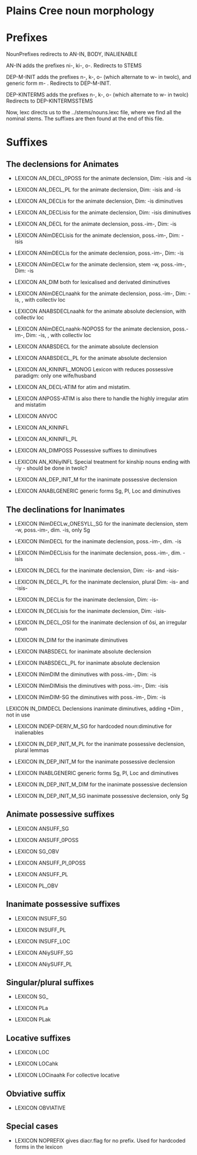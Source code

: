 

# Plains Cree noun morphology                           




# Prefixes






NounPrefixes redirects to AN-IN, BODY, INALIENABLE




AN-IN adds the prefixes ni-, ki-, o-. Redirects to STEMS






DEP-M-INIT  adds the prefixes n-, k-, o- (which alternate to w- in twolc), and generic form m- . Redirects to DEP-M-INIT.






DEP-KINTERMS  adds the prefixes n-, k-, o- (which alternate to w- in twolc) Redirects to DEP-KINTERMSSTEMS






Now, lexc directs us to the ../stems/nouns.lexc file,
where we find all the nominal stems. The suffixes are then
found at the end of this file.








# Suffixes




## The declensions for Animates 






 * LEXICON AN_DECL_0POSS  for the animate declension, Dim: -isis and -is 


 * LEXICON AN_DECL_PL  for the animate declension, Dim: -isis and -is 


 * LEXICON AN_DECLis  for the animate declension, Dim: -is diminutives




 * LEXICON AN_DECLisis  for the animate declension, Dim: -isis diminutives


 * LEXICON AN_DECL  for the animate declension, poss.-im-, Dim: -is
 * LEXICON ANimDECLisis  for the animate declension, poss.-im-, Dim: -isis


 * LEXICON ANimDECLis  for the animate declension, poss.-im-, Dim: -is




 * LEXICON ANimDECLw  for the animate declension, stem -w, poss.-im-, Dim: -is




 * LEXICON AN_DIM  both for lexicalised and derivated diminutives




 * LEXICON ANimDECLnaahk  for the animate declension, poss.-im-, Dim: -is, , with collectiv loc


 * LEXICON ANABSDECLnaahk  for the animate absolute declension, with collectiv loc




 * LEXICON ANimDECLnaahk-NOPOSS  for the animate declension, poss.-im-, Dim: -is, , with collectiv loc




 * LEXICON ANABSDECL  for the animate absolute declension


 * LEXICON ANABSDECL_PL  for the animate absolute declension










 * LEXICON AN_KININFL_MONOG  Lexicon with reduces possessive paradigm: only one wife/husband


 * LEXICON AN_DECL-ATIM	 for atim and mistatim.


 * LEXICON ANPOSS-ATIM  is also there to handle the highly irregular atim and mistatim


 * LEXICON ANVOC  


 * LEXICON AN_KININFL  


 * LEXICON AN_KININFL_PL  


 * LEXICON AN_DIMPOSS  Possessive suffixes to diminutives


 * LEXICON AN_KINiyINFL   Special treatment for kinship nouns ending with -iy - should be done in twolc?


 * LEXICON AN_DEP_INIT_M  for the inanimate possessive declension


 * LEXICON ANABLGENERIC  generic forms Sg, Pl, Loc and diminutives




## The declinations for Inanimates


 * LEXICON INimDECLw_ONESYLL_SG  for the inanimate declension, stem -w, poss.-im-, dim. -is, only Sg


 * LEXICON INimDECL  for the inanimate declension, poss.-im-, dim. -is


 * LEXICON INimDECLisis  for the inanimate declension, poss.-im-, dim. -isis




 * LEXICON IN_DECL  for the inanimate declension, Dim: -is- and -isis-


 * LEXICON IN_DECL_PL  for the inanimate declension, plural Dim: -is- and -isis-




 * LEXICON IN_DECLis  for the inanimate declension, Dim: -is- 


 * LEXICON IN_DECLisis  for the inanimate declension, Dim: -isis-




 * LEXICON IN_DECL_OSI  for the inanimate declension of ôsi, an irregular noun




 * LEXICON IN_DIM  for the inanimate diminutives


 * LEXICON INABSDECL  for inanimate absolute declension


 * LEXICON INABSDECL_PL  for inanimate absolute declension




 * LEXICON INimDIM  the diminutives with poss.-im-, Dim: -is


 * LEXICON INimDIMisis  the diminutives with poss.-im-, Dim: -isis




 * LEXICON INimDIM-SG  the diminutives with poss.-im-, Dim: -is




LEXICON IN_DIMDECL Declensions inanimate diminutives, adding +Dim , not in use


 * LEXICON INDEP-DERIV_M_SG   for hardcoded noun:diminutive for inalienables


 * LEXICON IN_DEP_INIT_M_PL  for the inanimate possessive declension, plural lemmas


 * LEXICON IN_DEP_INIT_M  for the inanimate possessive declension




 * LEXICON INABLGENERIC  generic forms Sg, Pl, Loc and diminutives


 * LEXICON IN_DEP_INIT_M_DIM  for the inanimate possessive declension




 * LEXICON IN_DEP_INIT_M_SG  inanimate possessive declension, only Sg


## Animate possessive suffixes


 * LEXICON ANSUFF_SG 


 * LEXICON ANSUFF_0POSS 


 * LEXICON SG_OBV 






 * LEXICON ANSUFF_Pl_0POSS 




 * LEXICON ANSUFF_PL 


 * LEXICON PL_OBV 














## Inanimate possessive suffixes




 * LEXICON INSUFF_SG  




 * LEXICON INSUFF_PL  






 * LEXICON INSUFF_LOC 




 * LEXICON ANiySUFF_SG  




 * LEXICON ANiySUFF_PL 




## Singular/plural suffixes






 * LEXICON SG_  




 * LEXICON PLa  




 * LEXICON PLak  




## Locative suffixes


 * LEXICON LOC  


 * LEXICON LOCahk  


 * LEXICON LOCinaahk  For collective locative


## Obviative suffix
 * LEXICON OBVIATIVE 




## Special cases
 * LEXICON NOPREFIX  gives diacr.flag for no prefix. Used for hardcoded forms in the lexicon


